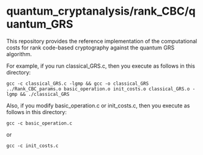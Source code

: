 # quantum_cryptanalysis/rank_CBC/quantum_GRS

This repository provides the reference implementation of the computational costs for rank code-based cryptography against the quantum GRS algorithm. 

For example, if you run classical_GRS.c, then you execute as follows in this directory:
```
gcc -c classical_GRS.c -lgmp && gcc -o classical_GRS ../Rank_CBC_params.o basic_operation.o init_costs.o classical_GRS.o -lgmp && ./classical_GRS
```

Also, if you modify basic_operation.c or init_costs.c, then you execute as follows in this directory:
```
gcc -c basic_operation.c
```
or
```
gcc -c init_costs.c
```
